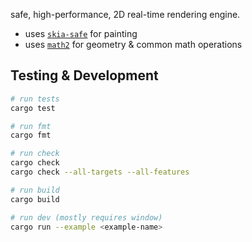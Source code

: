 safe, high-performance, 2D real-time rendering engine.

- uses [`skia-safe`](https://rust-skia.github.io/doc/skia_safe/) for painting
- uses [`math2`](../math2/README.md) for geometry & common math operations

## Testing & Development

```sh
# run tests
cargo test

# run fmt
cargo fmt

# run check
cargo check
cargo check --all-targets --all-features

# run build
cargo build

# run dev (mostly requires window)
cargo run --example <example-name>
```
